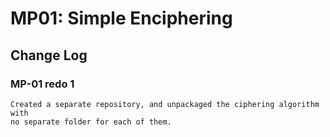 # MP01: Simple Enciphering

## Change Log

### MP-01 redo 1
```
Created a separate repository, and unpackaged the ciphering algorithm with
no separate folder for each of them.
```